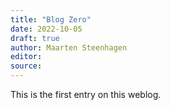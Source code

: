 ```yaml
---
title: "Blog Zero"
date: 2022-10-05
draft: true
author: Maarten Steenhagen
editor: 
source: 
---
```


This is the first entry on this weblog. 